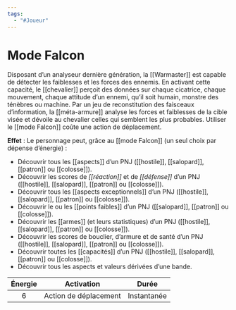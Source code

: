 ```yaml
---
tags:
  - "#Joueur"
---
```

# Mode Falcon

Disposant d’un analyseur dernière génération, la [[Warmaster]] est capable de détecter les faiblesses et les forces des ennemis. En activant cette capacité, le [[chevalier]] perçoit des données sur chaque cicatrice, chaque mouvement, chaque attitude d’un ennemi, qu’il soit humain, monstre des ténèbres ou machine. Par un jeu de reconstitution des faisceaux d’information, la [[méta-armure]] analyse les forces et faiblesses de la cible visée et dévoile au chevalier celles qui semblent les plus probables. Utiliser le [[mode Falcon]] coûte une action de déplacement.

**Effet** : Le personnage peut, grâce au [[mode Falcon]] (un seul choix par dépense d’énergie) :

- Découvrir tous les [[aspects]] d’un PNJ ([[hostile]], [[salopard]], [[patron]] ou [[colosse]]).
- Découvrir les scores de _[[réaction]]_ et de _[[défense]]_ d’un PNJ ([[hostile]], [[salopard]], [[patron]] ou [[colosse]]).
- Découvrir tous les [[aspects exceptionnels]] d’un PNJ ([[hostile]], [[salopard]], [[patron]] ou [[colosse]]).
- Découvrir le ou les [[points faibles]] d’un PNJ ([[salopard]], [[patron]] ou [[colosse]]).
- Découvrir les [[armes]] (et leurs statistiques) d’un PNJ ([[hostile]], [[salopard]], [[patron]] ou [[colosse]]).
- Découvrir les scores de bouclier, d’armure et de santé d’un PNJ ([[hostile]], [[salopard]], [[patron]] ou [[colosse]]).
- Découvrir toutes les [[capacités]] d’un PNJ ([[hostile]], [[salopard]], [[patron]] ou [[colosse]]).
- Découvrir tous les aspects et valeurs dérivées d’une bande.

| Énergie |      Activation       |      Durée      |
| :-----: | :-------------------: | :-------------: |
|    6    | Action de déplacement | Instantanée<br> |
